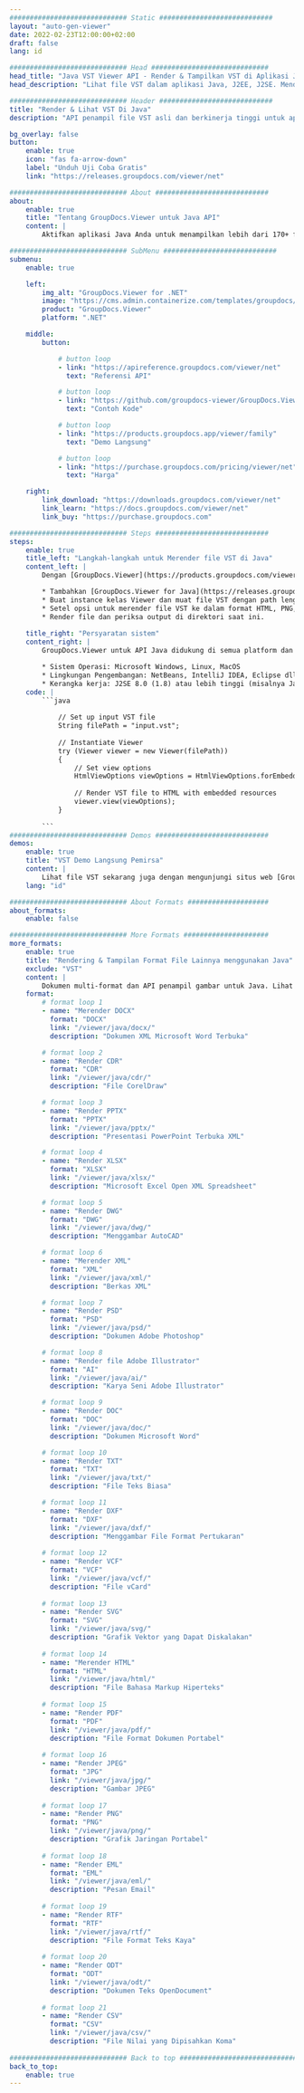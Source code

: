 ```yaml
---
############################# Static ############################
layout: "auto-gen-viewer"
date: 2022-02-23T12:00:00+02:00
draft: false
lang: id

############################# Head #############################
head_title: "Java VST Viewer API - Render & Tampilkan VST di Aplikasi Java"
head_description: "Lihat file VST dalam aplikasi Java, J2EE, J2SE. Mendukung tampilan 170+ format file dokumen dan gambar dalam mode HTML, PDF, atau gambar dengan fitur lanjutan untuk mengelola opsi tampilan dokumen."

############################# Header ############################
title: "Render & Lihat VST Di Java" 
description: "API penampil file VST asli dan berkinerja tinggi untuk aplikasi berbasis Java, J2EE dan J2SE, mendukung berbagai fitur tambahan untuk menyesuaikan tampilan format dokumen keluaran." 

bg_overlay: false
button:
    enable: true
    icon: "fas fa-arrow-down"
    label: "Unduh Uji Coba Gratis"
    link: "https://releases.groupdocs.com/viewer/net"

############################# About ############################
about:
    enable: true
    title: "Tentang GroupDocs.Viewer untuk Java API" 
    content: |
        Aktifkan aplikasi Java Anda untuk menampilkan lebih dari 170+ format file dalam mode HTML, PDF, atau gambar menggunakan GroupDocs.Viewer untuk API Java tanpa memasang perangkat lunak tambahan apa pun; seperti Microsoft Office, Apache Open Office, Adobe Acrobat Reader dll. Pengembang dapat dengan mudah melihat semua gambar populer dan jenis dokumen termasuk Microsoft Office, OpenDocument, HTML, PDF, Arsip, Diagram, Photoshop, AutoCAD dan format bahasa pemrograman di dalam aplikasi Java dengan rendering cepat dan kualitas tertinggi.

############################# SubMenu ############################
submenu:
    enable: true

    left:
        img_alt: "GroupDocs.Viewer for .NET"
        image: "https://cms.admin.containerize.com/templates/groupdocs/images/product-logos/90x90-noborder/groupdocs-viewer-net.png"
        product: "GroupDocs.Viewer"
        platform: ".NET"

    middle:
        button:

            # button loop
            - link: "https://apireference.groupdocs.com/viewer/net"
              text: "Referensi API"

            # button loop
            - link: "https://github.com/groupdocs-viewer/GroupDocs.Viewer-for-.NET"
              text: "Contoh Kode"

            # button loop
            - link: "https://products.groupdocs.app/viewer/family"
              text: "Demo Langsung"

            # button loop
            - link: "https://purchase.groupdocs.com/pricing/viewer/net"
              text: "Harga"

    right:
        link_download: "https://downloads.groupdocs.com/viewer/net"
        link_learn: "https://docs.groupdocs.com/viewer/net"
        link_buy: "https://purchase.groupdocs.com"

############################# Steps ############################
steps:
    enable: true
    title_left: "Langkah-langkah untuk Merender file VST di Java" 
    content_left: |
        Dengan [GroupDocs.Viewer](https://products.groupdocs.com/viewer/java/) Anda dapat merender VST ke HTML, JPEG, PNG, atau PDF dalam beberapa langkah.

        * Tambahkan [GroupDocs.Viewer for Java](https://releases.groupdocs.com/viewer/java/) sebagai dependensi ke project Anda. 
        * Buat instance kelas Viewer dan muat file VST dengan path lengkap. 
        * Setel opsi untuk merender file VST ke dalam format HTML, PNG, JPEG, atau PDF. 
        * Render file dan periksa output di direktori saat ini. 
        
    title_right: "Persyaratan sistem" 
    content_right: |
        GroupDocs.Viewer untuk API Java didukung di semua platform dan sistem operasi utama. Sebelum menjalankan kode di bawah ini, harap pastikan bahwa Anda telah menginstal prasyarat berikut di sistem Anda.

        * Sistem Operasi: Microsoft Windows, Linux, MacOS 
        * Lingkungan Pengembangan: NetBeans, IntelliJ IDEA, Eclipse dll. 
        * Kerangka kerja: J2SE 8.0 (1.8) atau lebih tinggi (misalnya Java 17) 
    code: |
        ```java
                        
            // Set up input VST file
            String filePath = "input.vst";
        
            // Instantiate Viewer
            try (Viewer viewer = new Viewer(filePath))
            {
            	// Set view options 
            	HtmlViewOptions viewOptions = HtmlViewOptions.forEmbeddedResources();
                    
            	// Render VST file to HTML with embedded resources
            	viewer.view(viewOptions);
            }
             
        ```
############################# Demos ############################
demos:
    enable: true
    title: "VST Demo Langsung Pemirsa"
    content: |
        Lihat file VST sekarang juga dengan mengunjungi situs web [GroupDocs.Viewer Online Apps](https://products.groupdocs.app/viewer/vst).
    lang: "id"

############################# About Formats ####################
about_formats:
    enable: false

############################# More Formats #####################
more_formats:
    enable: true
    title: "Rendering & Tampilan Format File Lainnya menggunakan Java"
    exclude: "VST"
    content: |
        Dokumen multi-format dan API penampil gambar untuk Java. Lihat beberapa format file populer di bawah ini tanpa penampil eksternal.
    format: 
        # format loop 1
        - name: "Merender DOCX"
          format: "DOCX"
          link: "/viewer/java/docx/"
          description: "Dokumen XML Microsoft Word Terbuka" 

        # format loop 2
        - name: "Render CDR" 
          format: "CDR"
          link: "/viewer/java/cdr/"
          description: "File CorelDraw" 

        # format loop 3
        - name: "Render PPTX"
          format: "PPTX"
          link: "/viewer/java/pptx/"
          description: "Presentasi PowerPoint Terbuka XML" 

        # format loop 4
        - name: "Render XLSX"
          format: "XLSX"
          link: "/viewer/java/xlsx/"
          description: "Microsoft Excel Open XML Spreadsheet" 

        # format loop 5
        - name: "Render DWG"
          format: "DWG"
          link: "/viewer/java/dwg/"
          description: "Menggambar AutoCAD"

        # format loop 6
        - name: "Merender XML"
          format: "XML"
          link: "/viewer/java/xml/"
          description: "Berkas XML"

        # format loop 7
        - name: "Render PSD"
          format: "PSD"
          link: "/viewer/java/psd/"
          description: "Dokumen Adobe Photoshop"

        # format loop 8
        - name: "Render file Adobe Illustrator"
          format: "AI"
          link: "/viewer/java/ai/"
          description: "Karya Seni Adobe Illustrator"

        # format loop 9
        - name: "Render DOC"
          format: "DOC"
          link: "/viewer/java/doc/"
          description: "Dokumen Microsoft Word" 

        # format loop 10
        - name: "Render TXT" 
          format: "TXT"
          link: "/viewer/java/txt/"
          description: "File Teks Biasa" 

        # format loop 11
        - name: "Render DXF" 
          format: "DXF"
          link: "/viewer/java/dxf/"
          description: "Menggambar File Format Pertukaran"  
          
        # format loop 12
        - name: "Render VCF"
          format: "VCF"
          link: "/viewer/java/vcf/"
          description: "File vCard"  
              
        # format loop 13
        - name: "Render SVG"
          format: "SVG"
          link: "/viewer/java/svg/"
          description: "Grafik Vektor yang Dapat Diskalakan" 
          
        # format loop 14
        - name: "Merender HTML"
          format: "HTML"
          link: "/viewer/java/html/"
          description: "File Bahasa Markup Hiperteks" 
          
        # format loop 15
        - name: "Render PDF"
          format: "PDF"
          link: "/viewer/java/pdf/"
          description: "File Format Dokumen Portabel"
          
        # format loop 16
        - name: "Render JPEG"
          format: "JPG"
          link: "/viewer/java/jpg/"
          description: "Gambar JPEG"
          
        # format loop 17
        - name: "Render PNG"
          format: "PNG"
          link: "/viewer/java/png/"
          description: "Grafik Jaringan Portabel" 
          
        # format loop 18
        - name: "Render EML"
          format: "EML"
          link: "/viewer/java/eml/"
          description: "Pesan Email" 
          
        # format loop 19
        - name: "Render RTF"
          format: "RTF"
          link: "/viewer/java/rtf/"
          description: "File Format Teks Kaya" 
          
        # format loop 20
        - name: "Render ODT"
          format: "ODT"
          link: "/viewer/java/odt/"
          description: "Dokumen Teks OpenDocument" 
          
        # format loop 21
        - name: "Render CSV"
          format: "CSV"
          link: "/viewer/java/csv/"
          description: "File Nilai yang Dipisahkan Koma" 
          
############################# Back to top ###############################
back_to_top:
    enable: true
---
```

